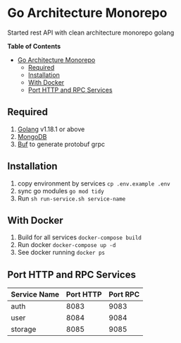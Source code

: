 # Go Architecture Monorepo
Started rest API with clean architecture monorepo golang

**Table of Contents**
- [Go Architecture Monorepo](#go-architecture-monorepo)
  - [Required](#required)
  - [Installation](#installation)
  - [With Docker](#with-docker)
  - [Port HTTP and RPC Services](#port-http-and-rpc-services)

## Required
1. [Golang](https://go.dev/) v1.18.1 or above
2. [MongoDB](https://www.mongodb.com/)
3. [Buf](https://docs.buf.build/) to generate protobuf grpc

## Installation
1. copy environment by services `cp .env.example .env`
2. sync go modules `go mod tidy`
3. Run `sh run-service.sh service-name`

## With Docker
1. Build for all services `docker-compose build`
2. Run docker `docker-compose up -d`
3. See docker running `docker ps`

## Port HTTP and RPC Services
| Service Name | Port HTTP | Port RPC |
| :----------- | :-------- | :------- |
| auth         | 8083      | 9083     |
| user         | 8084      | 9084     |
| storage      | 8085      | 9085     |
